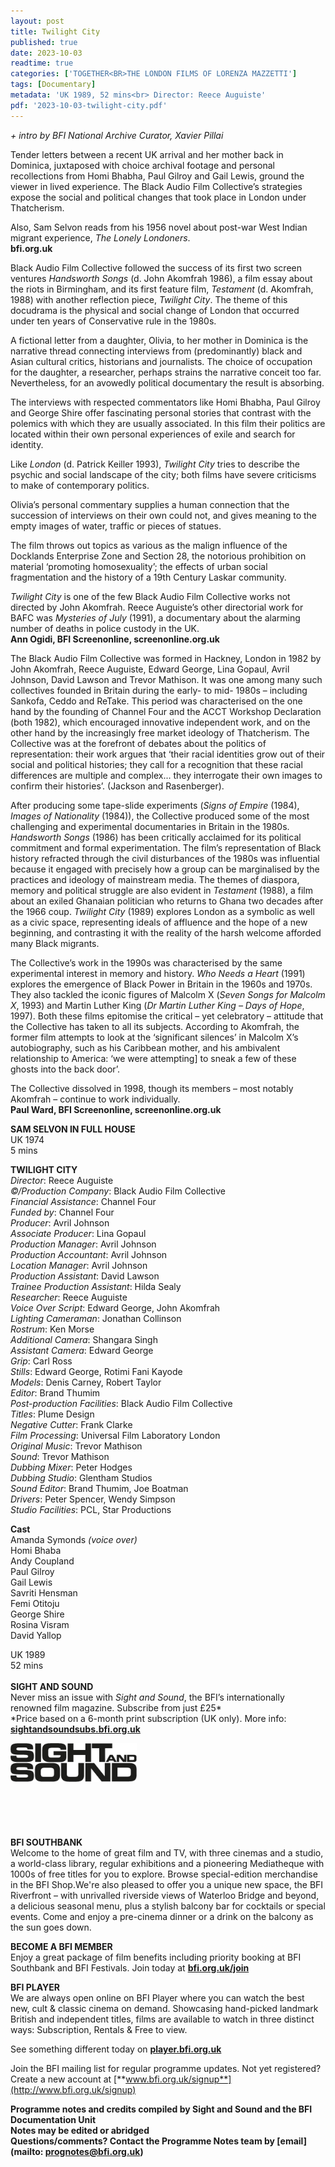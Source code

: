 ```yaml
---
layout: post
title: Twilight City
published: true
date: 2023-10-03
readtime: true
categories: ['TOGETHER<BR>THE LONDON FILMS OF LORENZA MAZZETTI']
tags: [Documentary]
metadata: 'UK 1989, 52 mins<br> Director: Reece Auguiste'
pdf: '2023-10-03-twilight-city.pdf'
---
```


_+ intro by BFI National Archive Curator, Xavier Pillai_

Tender letters between a recent UK arrival and her mother back in Dominica, juxtaposed with choice archival footage and personal recollections from Homi Bhabha, Paul Gilroy and Gail Lewis, ground the viewer in lived experience. The Black Audio Film Collective’s strategies expose the social and political changes that took place in London under Thatcherism.

Also, Sam Selvon reads from his 1956 novel about post-war West Indian migrant experience, _The Lonely Londoners_.  
**bfi.org.uk**

Black Audio Film Collective followed the success of its first two screen ventures _Handsworth Songs_ (d. John Akomfrah 1986), a film essay about the riots in Birmingham, and its first feature film, _Testament_ (d. Akomfrah, 1988) with another reflection piece, _Twilight City_. The theme of this docudrama is the physical and social change of London that occurred under ten years of Conservative rule in the 1980s.

A fictional letter from a daughter, Olivia, to her mother in Dominica is the narrative thread connecting interviews from (predominantly) black and Asian cultural critics, historians and journalists. The choice of occupation for the daughter, a researcher, perhaps strains the narrative conceit too far. Nevertheless, for an avowedly political documentary the result is absorbing.

The interviews with respected commentators like Homi Bhabha, Paul Gilroy and George Shire offer fascinating personal stories that contrast with the polemics with which they are usually associated. In this film their politics are located within their own personal experiences of exile and search for identity.

Like _London_ (d. Patrick Keiller 1993), _Twilight City_ tries to describe the psychic and social landscape of the city; both films have severe criticisms to make of contemporary politics.

Olivia’s personal commentary supplies a human connection that the succession of interviews on their own could not, and gives meaning to the empty images of water, traffic or pieces of statues.

The film throws out topics as various as the malign influence of the Docklands Enterprise Zone and Section 28, the notorious prohibition on material ‘promoting homosexuality’; the effects of urban social fragmentation and the history of a 19th Century Laskar community.

_Twilight City_ is one of the few Black Audio Film Collective works not directed by John Akomfrah. Reece Auguiste’s other directorial work for BAFC was _Mysteries of July_ (1991), a documentary about the alarming number of deaths in police custody in the UK.  
**Ann Ogidi, BFI Screenonline, screenonline.org.uk**

The Black Audio Film Collective was formed in Hackney, London in 1982 by John Akomfrah, Reece Auguiste, Edward George, Lina Gopaul, Avril Johnson, David Lawson and Trevor Mathison. It was one among many such collectives founded in Britain during the early- to mid- 1980s – including Sankofa, Ceddo and ReTake. This period was characterised on the one hand by the founding of Channel Four and the ACCT Workshop Declaration (both 1982), which encouraged innovative independent work, and on the other hand by the increasingly free market ideology of Thatcherism. The Collective was at the forefront of debates about the politics of representation: their work argues that ‘their racial identities grow out of their social and political histories; they call for a recognition that these racial differences are multiple and complex... they interrogate their own images to confirm their histories’. (Jackson and Rasenberger).

After producing some tape-slide experiments (_Signs of Empire_ (1984), _Images of Nationality_ (1984)), the Collective produced some of the most challenging and experimental documentaries in Britain in the 1980s. _Handsworth Songs_ (1986) has been critically acclaimed for its political commitment and formal experimentation. The film’s representation of Black history refracted through the civil disturbances of the 1980s was influential because it engaged with precisely how a group can be marginalised by the practices and ideology of mainstream media. The themes of diaspora, memory and political struggle are also evident in _Testament_ (1988), a film about an exiled Ghanaian politician who returns to Ghana two decades after the 1966 coup. _Twilight City_ (1989) explores London as a symbolic as well as a civic space, representing ideals of affluence and the hope of a new beginning, and contrasting it with the reality of the harsh welcome afforded many Black migrants.

The Collective’s work in the 1990s was characterised by the same experimental interest in memory and history. _Who Needs a Heart_ (1991) explores the emergence of Black Power in Britain in the 1960s and 1970s. They also tackled the iconic figures of Malcolm X (_Seven Songs for Malcolm X_, 1993) and Martin Luther King (_Dr Martin Luther King – Days of Hope_, 1997). Both these films epitomise the critical – yet celebratory – attitude that the Collective has taken to all its subjects. According to Akomfrah, the former film attempts to look at the ‘significant silences’ in Malcolm X’s autobiography, such as his Caribbean mother, and his ambivalent relationship to America: ‘we were attempting] to sneak a few of these ghosts into the back door’.

The Collective dissolved in 1998, though its members – most notably Akomfrah – continue to work individually.  
**Paul Ward, BFI Screenonline, screenonline.org.uk**
<br>

**SAM SELVON IN FULL HOUSE**  
UK 1974  
5 mins  

**TWILIGHT CITY**  
_Director_: Reece Auguiste  
_©/Production Company_: Black Audio Film Collective  
_Financial Assistance_: Channel Four  
_Funded by_: Channel Four  
_Producer_: Avril Johnson  
_Associate Producer_: Lina Gopaul  
_Production Manager_: Avril Johnson  
_Production Accountant_: Avril Johnson  
_Location Manager_: Avril Johnson  
_Production Assistant_: David Lawson  
_Trainee Production Assistant_: Hilda Sealy  
_Researcher_: Reece Auguiste  
_Voice Over Script_: Edward George, John Akomfrah  
_Lighting Cameraman_: Jonathan Collinson  
_Rostrum_: Ken Morse  
_Additional Camera_: Shangara Singh  
_Assistant Camera_: Edward George  
_Grip_: Carl Ross  
_Stills_: Edward George, Rotimi Fani Kayode  
_Models_: Denis Carney, Robert Taylor  
_Editor_: Brand Thumim  
_Post-production Facilities_: Black Audio Film Collective  
_Titles_: Plume Design  
_Negative Cutter_: Frank Clarke  
_Film Processing_: Universal Film Laboratory London  
_Original Music_: Trevor Mathison  
_Sound_: Trevor Mathison  
_Dubbing Mixer_: Peter Hodges  
_Dubbing Studio_: Glentham Studios  
_Sound Editor_: Brand Thumim, Joe Boatman  
_Drivers_: Peter Spencer, Wendy Simpson  
_Studio Facilities_: PCL, Star Productions  

**Cast**   
Amanda Symonds _(voice over)_  
Homi Bhaba  
Andy Coupland  
Paul Gilroy  
Gail Lewis  
Savriti Hensman  
Femi Otitoju  
George Shire  
Rosina Visram  
David Yallop  

UK 1989  
52 mins  
<br>
**SIGHT AND SOUND**<br>
Never miss an issue with _Sight and Sound_, the BFI’s internationally renowned film magazine. Subscribe from just £25*<br>
*Price based on a 6-month print subscription (UK only). More info: [**sightandsoundsubs.bfi.org.uk**](https://sightandsoundsubs.bfi.org.uk/subscribe)

<img style="float: left;" src="/img/sight-and-sound.jpg" width="40%" height="40%"><br><br><br><br><br><br><br><br>

**BFI SOUTHBANK**  
Welcome to the home of great film and TV, with three cinemas and a studio, a world-class library, regular exhibitions and a pioneering Mediatheque with 1000s of free titles for you to explore. Browse special-edition merchandise in the BFI Shop.We&#39;re also pleased to offer you a unique new space, the BFI Riverfront – with unrivalled riverside views of Waterloo Bridge and beyond, a delicious seasonal menu, plus a stylish balcony bar for cocktails or special events. Come and enjoy a pre-cinema dinner or a drink on the balcony as the sun goes down.  

**BECOME A BFI MEMBER**  
Enjoy a great package of film benefits including priority booking at BFI Southbank and BFI Festivals. Join today at [**bfi.org.uk/join**](http://www.bfi.org.uk/join)  

**BFI PLAYER**  
 We are always open online on BFI Player where you can watch the best new, cult &amp; classic cinema on demand. Showcasing hand-picked landmark British and independent titles, films are available to watch in three distinct ways: Subscription, Rentals &amp; Free to view.  

See something different today on [**player.bfi.org.uk**](https://player.bfi.org.uk)  

Join the BFI mailing list for regular programme updates. Not yet registered? Create a new account at [**www.bfi.org.uk/signup**](http://www.bfi.org.uk/signup)

**Programme notes and credits compiled by Sight and Sound and the BFI Documentation Unit  
Notes may be edited or abridged  
Questions/comments? Contact the Programme Notes team by [email](mailto: prognotes@bfi.org.uk)**
<!--stackedit_data:
eyJoaXN0b3J5IjpbMTEzMzg2MDg5M119
-->
